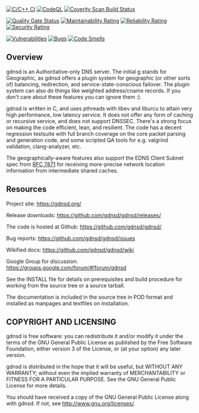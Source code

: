[![C/C++ CI](https://github.com/gdnsd/gdnsd/actions/workflows/c-cpp.yml/badge.svg?branch=master)](https://github.com/gdnsd/gdnsd/actions/workflows/c-cpp.yml)
[![CodeQL](https://github.com/gdnsd/gdnsd/actions/workflows/codeql.yml/badge.svg?branch=master)](https://github.com/gdnsd/gdnsd/actions/workflows/codeql.yml)
[![Coverity Scan Build Status](https://scan.coverity.com/projects/760/badge.svg)](https://scan.coverity.com/projects/760)

[![Quality Gate Status](https://sonarcloud.io/api/project_badges/measure?project=gdnsd_gdnsd&metric=alert_status)](https://sonarcloud.io/dashboard?id=gdnsd_gdnsd)
[![Maintainability Rating](https://sonarcloud.io/api/project_badges/measure?project=gdnsd_gdnsd&metric=sqale_rating)](https://sonarcloud.io/dashboard?id=gdnsd_gdnsd)
[![Reliability Rating](https://sonarcloud.io/api/project_badges/measure?project=gdnsd_gdnsd&metric=reliability_rating)](https://sonarcloud.io/dashboard?id=gdnsd_gdnsd)
[![Security Rating](https://sonarcloud.io/api/project_badges/measure?project=gdnsd_gdnsd&metric=security_rating)](https://sonarcloud.io/dashboard?id=gdnsd_gdnsd)

[![Vulnerabilities](https://sonarcloud.io/api/project_badges/measure?project=gdnsd_gdnsd&metric=vulnerabilities)](https://sonarcloud.io/dashboard?id=gdnsd_gdnsd)
[![Bugs](https://sonarcloud.io/api/project_badges/measure?project=gdnsd_gdnsd&metric=bugs)](https://sonarcloud.io/dashboard?id=gdnsd_gdnsd)
[![Code Smells](https://sonarcloud.io/api/project_badges/measure?project=gdnsd_gdnsd&metric=code_smells)](https://sonarcloud.io/dashboard?id=gdnsd_gdnsd)

## Overview

gdnsd is an Authoritative-only DNS server. The initial g stands for Geographic, as gdnsd offers a plugin system for geographic (or other sorts of) balancing, redirection, and service-state-conscious failover. The plugin system can also do things like weighted address/cname records.  If you don't care about these features you can ignore them :).

gdnsd is written in C, and uses pthreads with libev and liburcu to attain very high performance, low latency service. It does not offer any form of caching or recursive service, and does not support DNSSEC.  There's a strong focus on making the code efficient, lean, and resilient.  The code has a decent regression testsuite with full branch coverage on the core packet parsing and generation code, and some scripted QA tools for e.g. valgrind validation, clang-analyzer, etc.

The geographically-aware features also support the EDNS Client Subnet spec from [RFC 7871](https://tools.ietf.org/html/rfc7871) for receiving more-precise network location information from intermediate shared caches.

## Resources

Project site: https://gdnsd.org/

Release downloads: https://github.com/gdnsd/gdnsd/releases/

The code is hosted at Github: https://github.com/gdnsd/gdnsd/

Bug reports: https://github.com/gdnsd/gdnsd/issues

Wikified docs: https://github.com/gdnsd/gdnsd/wiki

Google Group for discussion: https://groups.google.com/forum/#!forum/gdnsd

See the INSTALL file for details on prerequisites and build procedure
for working from the source tree or a source tarball.

The documentation is included in the source tree in POD format
and installed as manpages and textfiles on installation.

## COPYRIGHT AND LICENSING

gdnsd is free software: you can redistribute it and/or modify
it under the terms of the GNU General Public License as published by
the Free Software Foundation, either version 3 of the License, or
(at your option) any later version.

gdnsd is distributed in the hope that it will be useful,
but WITHOUT ANY WARRANTY; without even the implied warranty of
MERCHANTABILITY or FITNESS FOR A PARTICULAR PURPOSE.  See the
GNU General Public License for more details.

You should have received a copy of the GNU General Public License
along with gdnsd.  If not, see <http://www.gnu.org/licenses/>.
